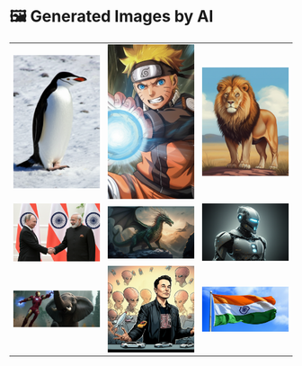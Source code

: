 # 🖼️ Generated Images by AI

| | | |
| :---: | :---: | :---: |
| <img src="/public/ai-image-1756655128178.png" alt="Generated AI image" width="250"> | <img src="/public/ai-image-1756655198952.png" alt="Generated AI image" width="250"> | <img src="/public/ai-image-1756655463778.png" alt="Generated AI image" width="250"> |
| <img src="/public/ai-image-1756657282073.png" alt="Generated AI image" width="250"> | <img src="/public/ai-image-1756657442245.png" alt="Generated AI image" width="250"> | <img src="/public/ai-image-1756657783342.png" alt="Generated AI image" width="250"> |
| <img src="/public/ai-image-1756657929250.png" alt="Generated AI image" width="250"> | <img src="/public/ai-image-1756659323294.png" alt="Generated AI image" width="250"> | <img src="/public/ai-image.png" alt="Generated AI image" width="250"> |
